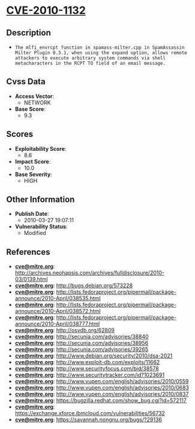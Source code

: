 
# [CVE-2010-1132](https://cve.mitre.org/cgi-bin/cvename.cgi?name=CVE-2010-1132)

## Description

- `The mlfi_envrcpt function in spamass-milter.cpp in SpamAssassin Milter Plugin 0.3.1, when using the expand option, allows remote attackers to execute arbitrary system commands via shell metacharacters in the RCPT TO field of an email message.`

## Cvss Data

- **Access Vector**:
  - NETWORK
- **Base Score**:
  - 9.3

## Scores

- **Exploitability Score**:
  - 8.6
- **Impact Score**:
  - 10.0
- **Base Severity**:
  - HIGH

## Other Information

- **Publish Date**:
  - 2010-03-27 19:07:11
- **Vulnerability Status**:
  - Modified

## References

- **cve@mitre.org**: http://archives.neohapsis.com/archives/fulldisclosure/2010-03/0139.html
- **cve@mitre.org**: http://bugs.debian.org/573228
- **cve@mitre.org**: http://lists.fedoraproject.org/pipermail/package-announce/2010-April/038535.html
- **cve@mitre.org**: http://lists.fedoraproject.org/pipermail/package-announce/2010-April/038572.html
- **cve@mitre.org**: http://lists.fedoraproject.org/pipermail/package-announce/2010-April/038777.html
- **cve@mitre.org**: http://osvdb.org/62809
- **cve@mitre.org**: http://secunia.com/advisories/38840
- **cve@mitre.org**: http://secunia.com/advisories/38956
- **cve@mitre.org**: http://secunia.com/advisories/39265
- **cve@mitre.org**: http://www.debian.org/security/2010/dsa-2021
- **cve@mitre.org**: http://www.exploit-db.com/exploits/11662
- **cve@mitre.org**: http://www.securityfocus.com/bid/38578
- **cve@mitre.org**: http://www.securitytracker.com/id?1023691
- **cve@mitre.org**: http://www.vupen.com/english/advisories/2010/0559
- **cve@mitre.org**: http://www.vupen.com/english/advisories/2010/0683
- **cve@mitre.org**: http://www.vupen.com/english/advisories/2010/0837
- **cve@mitre.org**: https://bugzilla.redhat.com/show_bug.cgi?id=572117
- **cve@mitre.org**: https://exchange.xforce.ibmcloud.com/vulnerabilities/56732
- **cve@mitre.org**: https://savannah.nongnu.org/bugs/?29136
